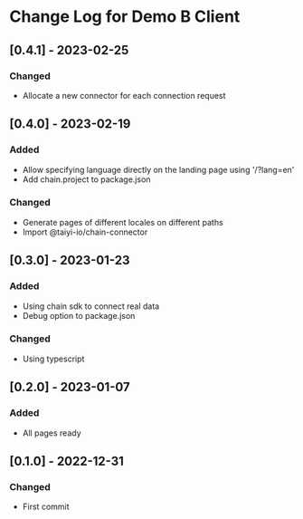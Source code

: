 # Change Log for Demo B Client

## [0.4.1] - 2023-02-25

### Changed

- Allocate a new connector for each connection request

## [0.4.0] - 2023-02-19

### Added

- Allow specifying language directly on the landing page using '/?lang=en'
- Add chain.project to package.json

### Changed

- Generate pages of different locales on different paths
- Import @taiyi-io/chain-connector

## [0.3.0] - 2023-01-23

### Added

- Using chain sdk to connect real data
- Debug option to package.json

### Changed

- Using typescript

## [0.2.0] - 2023-01-07

### Added

- All pages ready

## [0.1.0] - 2022-12-31

### Changed

- First commit
